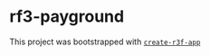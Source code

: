 # rf3-payground

This project was bootstrapped with [`create-r3f-app`](https://github.com/utsuboco/create-r3f-app)